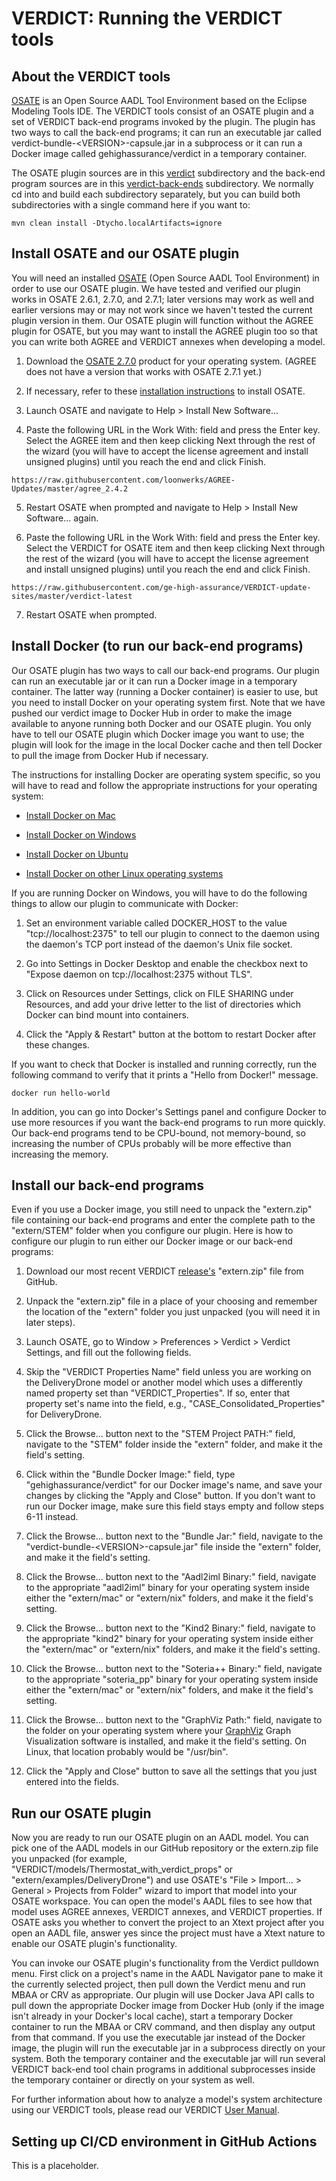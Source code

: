 # VERDICT: Running the VERDICT tools

## About the VERDICT tools

[OSATE](https://osate.org/about-osate.html) is an Open Source AADL
Tool Environment based on the Eclipse Modeling Tools IDE.  The VERDICT
tools consist of an OSATE plugin and a set of VERDICT back-end
programs invoked by the plugin.  The plugin has two ways to call the
back-end programs; it can run an executable jar called
verdict-bundle-\<VERSION\>-capsule.jar in a subprocess or it can run
a Docker image called gehighassurance/verdict in a temporary
container.

The OSATE plugin sources are in this [verdict](verdict) subdirectory
and the back-end program sources are in this
[verdict-back-ends](verdict-back-ends) subdirectory.  We normally cd
into and build each subdirectory separately, but you can build both
subdirectories with a single command here if you want to:

`mvn clean install -Dtycho.localArtifacts=ignore`

## Install OSATE and our OSATE plugin

You will need an installed [OSATE](https://osate.org/about-osate.html)
(Open Source AADL Tool Environment) in order to use our OSATE plugin.
We have tested and verified our plugin works in OSATE 2.6.1, 2.7.0,
and 2.7.1; later versions may work as well and earlier versions may or
may not work since we haven't tested the current plugin version in
them.  Our OSATE plugin will function without the AGREE plugin for
OSATE, but you may want to install the AGREE plugin too so that you
can write both AGREE and VERDICT annexes when developing a model.

1. Download the [OSATE
   2.7.0](https://osate-build.sei.cmu.edu/download/osate/stable/2.7.0-vfinal/products/)
   product for your operating system.  (AGREE does not have a version
   that works with OSATE 2.7.1 yet.)

2. If necessary, refer to these [installation
   instructions](https://osate.org/download-and-install.html) to
   install OSATE.

3. Launch OSATE and navigate to Help > Install New Software...

4. Paste the following URL in the Work With: field and press the Enter
   key.  Select the AGREE item and then keep clicking Next through the
   rest of the wizard (you will have to accept the license agreement
   and install unsigned plugins) until you reach the end and click
   Finish.

`https://raw.githubusercontent.com/loonwerks/AGREE-Updates/master/agree_2.4.2`

5. Restart OSATE when prompted and navigate to Help > Install New
   Software... again.

6. Paste the following URL in the Work With: field and press the Enter
   key.  Select the VERDICT for OSATE item and then keep clicking Next
   through the rest of the wizard (you will have to accept the license
   agreement and install unsigned plugins) until you reach the end and
   click Finish.

`https://raw.githubusercontent.com/ge-high-assurance/VERDICT-update-sites/master/verdict-latest`

7. Restart OSATE when prompted.

## Install Docker (to run our back-end programs)

Our OSATE plugin has two ways to call our back-end programs.  Our
plugin can run an executable jar or it can run a Docker image in a
temporary container.  The latter way (running a Docker container) is
easier to use, but you need to install Docker on your operating system
first.  Note that we have pushed our verdict image to Docker Hub in
order to make the image available to anyone running both Docker and
our OSATE plugin.  You only have to tell our OSATE plugin which Docker
image you want to use; the plugin will look for the image in the local
Docker cache and then tell Docker to pull the image from Docker Hub if
necessary.

The instructions for installing Docker are operating system specific,
so you will have to read and follow the appropriate instructions for
your operating system:

- [Install Docker on
  Mac](https://docs.docker.com/docker-for-mac/install/)

- [Install Docker on
  Windows](https://docs.docker.com/docker-for-windows/install/)

- [Install Docker on
  Ubuntu](https://phoenixnap.com/kb/how-to-install-docker-on-ubuntu-18-04)
  
- [Install Docker on other Linux operating
  systems](https://docs.docker.com/install/)

If you are running Docker on Windows, you will have to do the
following things to allow our plugin to communicate with Docker:

1. Set an environment variable called DOCKER_HOST to the value
   "tcp://localhost:2375" to tell our plugin to connect to the daemon
   using the daemon's TCP port instead of the daemon's Unix file
   socket.

2. Go into Settings in Docker Desktop and enable the checkbox
   next to "Expose daemon on tcp://localhost:2375 without TLS".

3. Click on Resources under Settings, click on FILE SHARING under
   Resources, and add your drive letter to the list of directories
   which Docker can bind mount into containers.

4. Click the "Apply & Restart" button at the bottom to restart Docker
   after these changes.

If you want to check that Docker is installed and running correctly,
run the following command to verify that it prints a "Hello from
Docker!" message.

`docker run hello-world`

In addition, you can go into Docker's Settings panel and configure
Docker to use more resources if you want the back-end programs to run
more quickly.  Our back-end programs tend to be CPU-bound, not
memory-bound, so increasing the number of CPUs probably will be more
effective than increasing the memory.

## Install our back-end programs

Even if you use a Docker image, you still need to unpack the
"extern.zip" file containing our back-end programs and enter the
complete path to the "extern/STEM" folder when you configure our
plugin.  Here is how to configure our plugin to run either our Docker
image or our back-end programs:

1. Download our most recent VERDICT
   [release's](https://github.com/ge-high-assurance/VERDICT/releases)
   "extern.zip" file from GitHub.

2. Unpack the "extern.zip" file in a place of your choosing and
   remember the location of the "extern" folder you just unpacked (you
   will need it in later steps).

3. Launch OSATE, go to Window > Preferences > Verdict > Verdict
   Settings, and fill out the following fields.
   
4. Skip the "VERDICT Properties Name" field unless you are working on
   the DeliveryDrone model or another model which uses a differently
   named property set than "VERDICT_Properties".  If so, enter that
   property set's name into the field, e.g.,
   "CASE_Consolidated_Properties" for DeliveryDrone.

5. Click the Browse... button next to the "STEM Project PATH:" field,
   navigate to the "STEM" folder inside the "extern" folder, and make
   it the field's setting.

6. Click within the "Bundle Docker Image:" field, type
   "gehighassurance/verdict" for our Docker image's name, and save
   your changes by clicking the "Apply and Close" button.  If you
   don't want to run our Docker image, make sure this field stays
   empty and follow steps 6-11 instead.

7. Click the Browse... button next to the "Bundle Jar:" field,
   navigate to the "verdict-bundle-\<VERSION\>-capsule.jar" file
   inside the "extern" folder, and make it the field's setting.

8. Click the Browse... button next to the "Aadl2iml Binary:" field,
   navigate to the appropriate "aadl2iml" binary for your operating
   system inside either the "extern/mac" or "extern/nix" folders, and
   make it the field's setting.

9. Click the Browse... button next to the "Kind2 Binary:" field,
   navigate to the appropriate "kind2" binary for your operating
   system inside either the "extern/mac" or "extern/nix" folders, and
   make it the field's setting.

10. Click the Browse... button next to the "Soteria++ Binary:" field,
   navigate to the appropriate "soteria_pp" binary for your operating
   system inside either the "extern/mac" or "extern/nix" folders, and
   make it the field's setting.

11. Click the Browse... button next to the "GraphViz Path:" field,
   navigate to the folder on your operating system where your
   [GraphViz](https://www.graphviz.org/download/) Graph Visualization
   software is installed, and make it the field's setting.  On Linux,
   that location probably would be "/usr/bin".

12. Click the "Apply and Close" button to save all the settings that
   you just entered into the fields.

## Run our OSATE plugin

Now you are ready to run our OSATE plugin on an AADL model.  You can
pick one of the AADL models in our GitHub repository or the extern.zip
file you unpacked (for example,
"VERDICT/models/Thermostat_with_verdict_props" or
"extern/examples/DeliveryDrone") and use OSATE's "File > Import... >
General > Projects from Folder" wizard to import that model into your
OSATE workspace.  You can open the model's AADL files to see how that
model uses AGREE annexes, VERDICT annexes, and VERDICT properties.  If
OSATE asks you whether to convert the project to an Xtext project
after you open an AADL file, answer yes since the project must have a
Xtext nature to enable our OSATE plugin's functionality.

You can invoke our OSATE plugin's functionality from the Verdict
pulldown menu.  First click on a project's name in the AADL Navigator
pane to make it the currently selected project, then pull down the
Verdict menu and run MBAA or CRV as appropriate.  Our plugin will use
Docker Java API calls to pull down the appropriate Docker image from
Docker Hub (only if the image isn't already in your Docker's local
cache), start a temporary Docker container to run the MBAA or CRV
command, and then display any output from that command.  If you use
the executable jar instead of the Docker image, the plugin will run
the executable jar in a subprocess directly on your system.  Both the
temporary container and the executable jar will run several VERDICT
back-end tool chain programs in additional subprocesses inside the
temporary container or directly on your system as well.

For further information about how to analyze a model's system
architecture using our VERDICT tools, please read our VERDICT [User
Manual](https://github.com/ge-high-assurance/VERDICT/wiki/VERDICT-Modeling-Style-Guide-&-User-Manual:-V1-to-support-VERDICT-VM-19.1-Tool-Assessment-%233).

## Setting up CI/CD environment in GitHub Actions

This is a placeholder.
